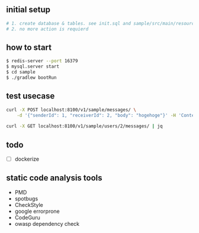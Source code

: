 ## initial setup
```bash
# 1. create database & tables. see init.sql and sample/src/main/resources/db/migration
# 2. no more action is requierd
```

## how to start

```bash
$ redis-server --port 16379
$ mysql.server start
$ cd sample
$ ./gradlew bootRun
```

## test usecase

```bash
curl -X POST localhost:8100/v1/sample/messages/ \
    -d '{"senderId": 1, "receiverId": 2, "body": "hogehoge"}' -H 'Content-Type: application/json'
    
curl -X GET localhost:8100/v1/sample/users/2/messages/ | jq
```
 
 
## todo
- [ ] dockerize


## static code analysis tools
- PMD
- spotbugs
- CheckStyle
- google errorprone
- CodeGuru
- owasp dependency check
